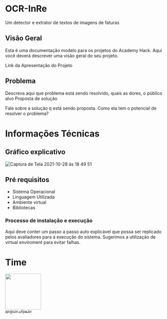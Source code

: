 # OCR-InRe
Um detector e extrator de textos de imagens de faturas
##  Visão Geral

Esta é uma documentação modelo para os projetos do Academy Hack.
Aqui você deverá descrever uma visão geral do seu projeto.

Link da Apresentação do Projeto
##  Problema

Descreva aqui que problema está sendo resolvido, quais as dores, o público alvo
Proposta de solução

Fale sobre a solução q está sendo proposta. Como ela tem o potencial de resolver o problema?
# Informações Técnicas
## Gráfico explicativo
![Captura de Tela 2021-10-28 às 18 49 51](https://user-images.githubusercontent.com/7680448/139341233-42ae31ff-d7ca-48ae-8393-230fefd5fe9d.png)

## Pré requisitos

  - Sistema Operacional
  - Linguagem Utilizada
  - Ambiente virtual
   - Bibliotecas

### Processo de instalação e execução

Aqui deve conter um passo a passo auto explicável que possa ser replicado pelos avaliadores para a execução do sistema. Sugerimos a utilização de virtual enviroment para evitar falhas.

# Time 

[<img src="https://user-images.githubusercontent.com/7680448/139342517-45bdbefc-5032-432a-9ffb-c17e36937fe8.jpg" width="115"><br><sub>ajr@cin.ufpe.br</sub>](https://user-images.githubusercontent.com/7680448/139342517-45bdbefc-5032-432a-9ffb-c17e36937fe8.jpg) 

